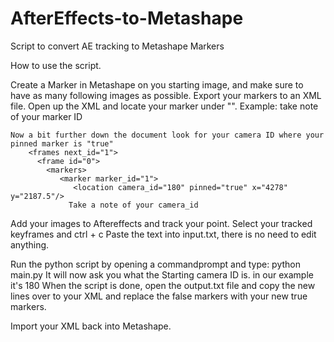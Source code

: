 # AfterEffects-to-Metashape
Script to convert AE tracking to Metashape Markers

How to use the script.

Create a Marker in Metashape on you starting image, and make sure to have as many following images as possible.
Export your markers to an XML file.
Open up the XML and locate your marker under "<markers>".
Example:
  <markers next_id="2" next_group_id="0">
      <marker id="1" label="point 1"/>
take note of your marker ID

    Now a bit further down the document look for your camera ID where your pinned marker is "true"
        <frames next_id="1">
          <frame id="0">
            <markers>
               <marker marker_id="1">
                  <location camera_id="180" pinned="true" x="4278" y="2187.5"/>
                 Take a note of your camera_id
                 
                 
Add your images to Aftereffects and track your point.
Select your tracked keyframes and ctrl + c
Paste the text into input.txt, there is no need to edit anything.


Run the python script by opening a commandprompt and type: python main.py
It will now ask you what the Starting camera ID is. in our example it's 180
When the script is done, open the output.txt file and copy the new lines over to your XML and replace the false markers with your new true markers.
                 
Import your XML back into Metashape.
